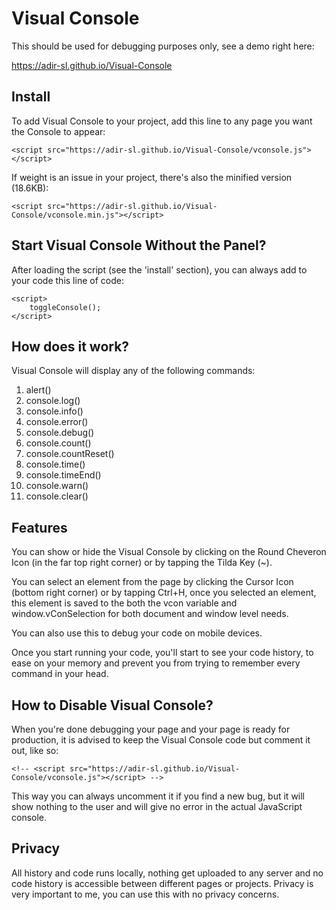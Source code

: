 # Visual Console
This should be used for debugging purposes only,
see a demo right here:

https://adir-sl.github.io/Visual-Console

## Install
To add Visual Console to your project, add this line to any page you want the Console to appear:
```
<script src="https://adir-sl.github.io/Visual-Console/vconsole.js"></script>
```


If weight is an issue in your project, there's also the minified version (18.6KB):
```
<script src="https://adir-sl.github.io/Visual-Console/vconsole.min.js"></script>
```
## Start Visual Console Without the Panel?
After loading the script (see the 'install' section), you can always add to your code this line of code:
```
<script>
    toggleConsole();
</script>
```
## How does it work?
Visual Console will display any of the following commands:
1. alert()
2. console.log()
3. console.info()
4. console.error()
5. console.debug()
6. console.count()
7. console.countReset()
8. console.time()
9. console.timeEnd()
10. console.warn()
11. console.clear()

## Features
You can show or hide the Visual Console by clicking on the Round Cheveron Icon (in the far top right corner) or by tapping the Tilda Key (~).

You can select an element from the page by clicking the Cursor Icon (bottom right corner) or by tapping Ctrl+H, once you selected an element, this element is saved to the both the vcon variable and window.vConSelection for both document and window level needs.

You can also use this to debug your code on mobile devices.

Once you start running your code, you'll start to see your code history, to ease on your memory and prevent you from trying to remember every command in your head.

## How to Disable Visual Console?
When you're done debugging your page and your page is ready for production, it is advised to keep the Visual Console code but comment it out, like so:
```
<!-- <script src="https://adir-sl.github.io/Visual-Console/vconsole.js"></script> -->
```
This way you can always uncomment it if you find a new bug, but it will show nothing to the user and will give no error in the actual JavaScript console.

## Privacy
All history and code runs locally, nothing get uploaded to any server and no code history is accessible between different pages or projects. Privacy is very important to me, you can use this with no privacy concerns.